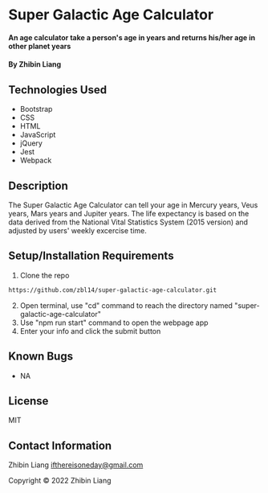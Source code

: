 # Super Galactic Age Calculator

#### An age calculator take a person's age in years and returns his/her age in other planet years

#### By Zhibin Liang

## Technologies Used

* Bootstrap 
* CSS 
* HTML 
* JavaScript
* jQuery
* Jest
* Webpack

## Description
The Super Galactic Age Calculator can tell your age in Mercury years, Veus years, Mars years and Jupiter years. The life expectancy is based on the data derived from the National Vital Statistics System (2015 version) and adjusted by users' weekly excercise time.  

## Setup/Installation Requirements
1. Clone the repo
```sh
https://github.com/zbl14/super-galactic-age-calculator.git
```
2. Open terminal, use "cd" command to reach the directory named "super-galactic-age-calculator"
3. Use "npm run start" command to open the webpage app  
4. Enter your info and click the submit button 

## Known Bugs
* NA

## License
MIT

## Contact Information
Zhibin Liang <ifthereisoneday@gmail.com>

Copyright &copy; 2022 Zhibin Liang